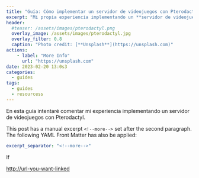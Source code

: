 ```yaml
---
title: "Guía: Cómo implementar un servidor de videojuegos con Pterodactyl"
excerpt: "Mi propia experiencia implementando un **servidor de videojuegos** con Debian y Pterodactyl."
header:
  #teaser: /assets/images/pterodactyl.png
  overlay_image: /assets/images/pterodactyl.jpg
  overlay_filter: 0.8
  caption: "Photo credit: [**Unsplash**](https://unsplash.com)"
actions:
    - label: "More Info"
      url: "https://unsplash.com"
date: 2023-02-20 13:0s3
categories:
  - guides
tags:
  - guides
  - resourcess
---
```


En esta guía intentaré comentar mi experiencia implementando un servidor de videojuegos con Pterodactyl.

<!--more-->

This post has a manual excerpt `<!--more-->` set after the second paragraph. The following YAML Front Matter has also be applied:

```yaml
excerpt_separator: "<!--more-->"
```

If 

[http://url-you-want-linked](Ejemplo)
